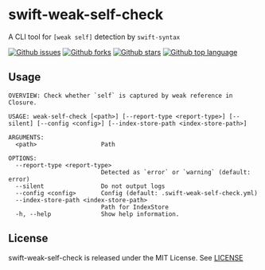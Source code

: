 # swift-weak-self-check

A CLI tool for `[weak self]` detection by `swift-syntax`

<!-- # Badges -->

[![Github issues](https://img.shields.io/github/issues/p-x9/swift-weak-self-check)](https://github.com/p-x9/swift-weak-self-check/issues)
[![Github forks](https://img.shields.io/github/forks/p-x9/swift-weak-self-check)](https://github.com/p-x9/swift-weak-self-check/network/members)
[![Github stars](https://img.shields.io/github/stars/p-x9/swift-weak-self-check)](https://github.com/p-x9/swift-weak-self-check/stargazers)
[![Github top language](https://img.shields.io/github/languages/top/p-x9/swift-weak-self-check)](https://github.com/p-x9/swift-weak-self-check/)

## Usage

```
OVERVIEW: Check whether `self` is captured by weak reference in Closure.

USAGE: weak-self-check [<path>] [--report-type <report-type>] [--silent] [--config <config>] [--index-store-path <index-store-path>]

ARGUMENTS:
  <path>                  Path

OPTIONS:
  --report-type <report-type>
                          Detected as `error` or `warning` (default: error)
  --silent                Do not output logs
  --config <config>       Config (default: .swift-weak-self-check.yml)
  --index-store-path <index-store-path>
                          Path for IndexStore
  -h, --help              Show help information.
```

## License

swift-weak-self-check is released under the MIT License. See [LICENSE](./LICENSE)
